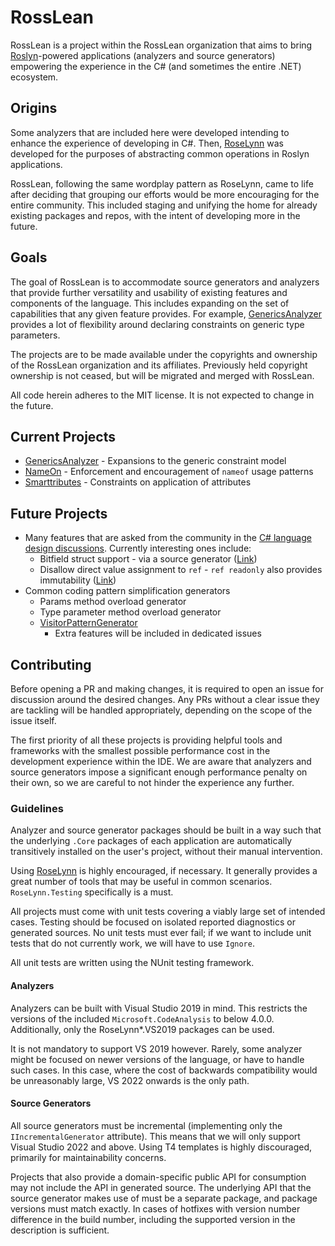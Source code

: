 # RossLean

RossLean is a project within the RossLean organization that aims to bring [Roslyn](https://github.com/dotnet/roslyn)-powered applications (analyzers and source generators) empowering the experience in the C# (and sometimes the entire .NET) ecosystem.

## Origins

Some analyzers that are included here were developed intending to enhance the experience of developing in C#. Then, [RoseLynn](https://github.com/Rekkonnect/RoseLynn) was developed for the purposes of abstracting common operations in Roslyn applications.

RossLean, following the same wordplay pattern as RoseLynn, came to life after deciding that grouping our efforts would be more encouraging for the entire community. This included staging and unifying the home for already existing packages and repos, with the intent of developing more in the future.

## Goals

The goal of RossLean is to accommodate source generators and analyzers that provide further versatility and usability of existing features and components of the language. This includes expanding on the set of capabilities that any given feature provides. For example, [GenericsAnalyzer](RoseLynn.GnericsAnalyzer/) provides a lot of flexibility around declaring constraints on generic type parameters.

The projects are to be made available under the copyrights and ownership of the RossLean organization and its affiliates. Previously held copyright ownership is not ceased, but will be migrated and merged with RossLean.

All code herein adheres to the MIT license. It is not expected to change in the future.

## Current Projects

- [GenericsAnalyzer](RossLean.GnericsAnalyzer/) - Expansions to the generic constraint model
- [NameOn](RossLean.NameOn/) - Enforcement and encouragement of `nameof` usage patterns
- [Smarttributes](RossLean.Smarttributes/) - Constraints on application of attributes

## Future Projects

- Many features that are asked from the community in the [C# language design discussions](https://github.com/dotnet/csharplang/discussions). Currently interesting ones include:
  - Bitfield struct support - via a source generator ([Link](https://github.com/dotnet/csharplang/discussions/465))
  - Disallow direct value assignment to `ref` - `ref readonly` also provides immutability ([Link](https://github.com/dotnet/csharplang/discussions/7842))
- Common coding pattern simplification generators
  - Params method overload generator
  - Type parameter method overload generator
  - [VisitorPatternGenerator](https://github.com/Ghost4Man/VisitorPatternGenerator)
    - Extra features will be included in dedicated issues

## Contributing

Before opening a PR and making changes, it is required to open an issue for discussion around the desired changes. Any PRs without a clear issue they are tackling will be handled appropriately, depending on the scope of the issue itself.

The first priority of all these projects is providing helpful tools and frameworks with the smallest possible performance cost in the development experience within the IDE. We are aware that analyzers and source generators impose a significant enough performance penalty on their own, so we are careful to not hinder the experience any further.

### Guidelines

Analyzer and source generator packages should be built in a way such that the underlying `.Core` packages of each application are automatically transitively installed on the user's project, without their manual intervention.

Using [RoseLynn](https://github.com/Rekkonnect/RoseLynn) is highly encouraged, if necessary. It generally provides a great number of tools that may be useful in common scenarios. `RoseLynn.Testing` specifically is a must.

All projects must come with unit tests covering a viably large set of intended cases. Testing should be focused on isolated reported diagnostics or generated sources. No unit tests must ever fail; if we want to include unit tests that do not currently work, we will have to use `Ignore`.

All unit tests are written using the NUnit testing framework.

#### Analyzers

Analyzers can be built with Visual Studio 2019 in mind. This restricts the versions of the included `Microsoft.CodeAnalysis` to below 4.0.0. Additionally, only the RoseLynn*.VS2019 packages can be used.

It is not mandatory to support VS 2019 however. Rarely, some analyzer might be focused on newer versions of the language, or have to handle such cases. In this case, where the cost of backwards compatibility would be unreasonably large, VS 2022 onwards is the only path.

#### Source Generators

All source generators must be incremental (implementing only the `IIncrementalGenerator` attribute). This means that we will only support Visual Studio 2022 and above. Using T4 templates is highly discouraged, primarily for maintainability concerns.

Projects that also provide a domain-specific public API for consumption may not include the API in generated source. The underlying API that the source generator makes use of must be a separate package, and package versions must match exactly. In cases of hotfixes with version number difference in the build number, including the supported version in the description is sufficient.
